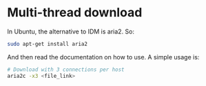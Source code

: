# Multi-thread download

In Ubuntu, the alternative to IDM is aria2. So:

```bash
sudo apt-get install aria2
```

And then read the documentation on how to use. A simple usage is:

```bash
# Download with 3 connections per host
aria2c -x3 <file_link>
```

